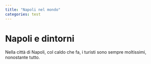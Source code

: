 ```yaml
---
title: "Napoli nel mondo"
categories: test
---
```


# Napoli e dintorni

Nella città di Napoli, col caldo che fa, i turisti sono sempre moltissimi, nonostante tutto.
